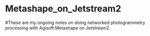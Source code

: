 # Metashape_on_Jetstream2

#These are my ongoing notes on doing networked photogrammetry processing with Agisoft Metashape on Jetstream2.
